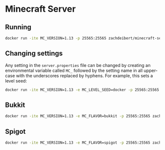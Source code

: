 # Minecraft Server

## Running

```bash
docker run -ite MC_VERSION=1.13 -p 25565:25565 zachdeibert/minecraft-server
```

## Changing settings

Any setting in the `server.properties` file can be changed by creating an environmental variable called `MC_` followed by the setting name in all upper-case with the underscores replaced by hyphens.
For example, this sets a level seed:

```bash
docker run -ite MC_VERSION=1.13 -e MC_LEVEL_SEED=docker -p 25565:25565 zachdeibert/minecraft-server
```

## Bukkit

```bash
docker run -ite MC_VERSION=1.13 -e MC_FLAVOR=bukkit -p 25565:25565 zachdeibert/minecraft-server
```

## Spigot

```bash
docker run -ite MC_VERSION=1.13 -e MC_FLAVOR=spigot -p 25565:25565 zachdeibert/minecraft-server
```
